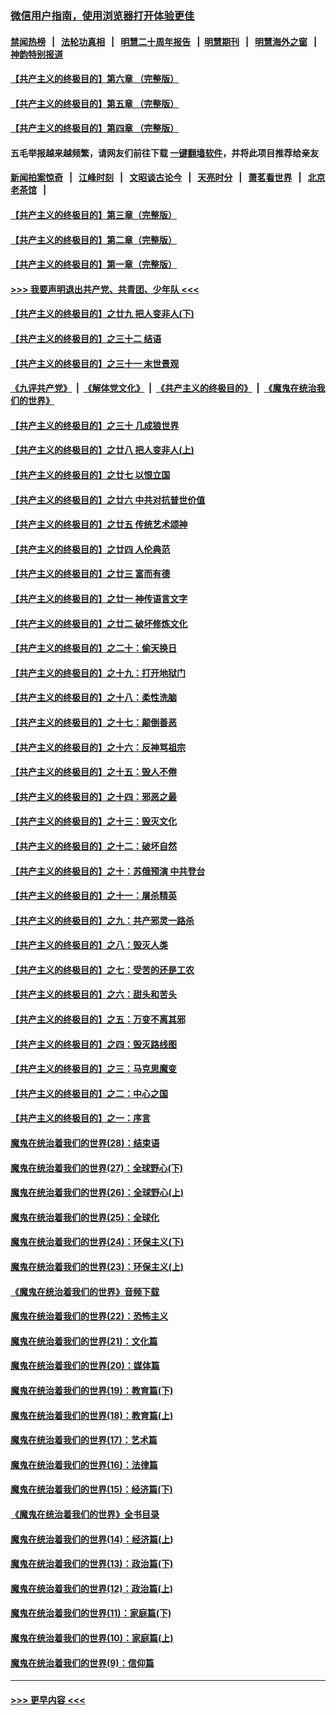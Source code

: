 ### [微信用户指南，使用浏览器打开体验更佳](https://github.com/gfw-breaker/banned-news1/blob/master/indexes/wechat-guide.md?t=0)
#### [禁闻热榜](热点新闻.md?t=0)  &nbsp;&nbsp;|&nbsp;&nbsp; [法轮功真相](https://github.com/gfw-breaker/truth/blob/master/README.md?t=0) &nbsp;&nbsp;|&nbsp;&nbsp; [明慧二十周年报告](https://github.com/gfw-breaker/mh-reports/blob/master/README.md?t=0) &nbsp;&nbsp;|&nbsp;&nbsp;[明慧期刊](https://github.com/gfw-breaker/mh-qikan) &nbsp;&nbsp;|&nbsp;&nbsp; [明慧海外之窗](https://github.com/gfw-breaker/mh-news/blob/master/README.md?t=0) &nbsp;&nbsp;|&nbsp;&nbsp; [神韵特别报道](https://github.com/gfw-breaker/mh-news/blob/master/shenyun.md?t=0)
#### [【共产主义的终极目的】第六章 （完整版）](../pages/nsc422/n11428913.md?t=02061644) 
#### [【共产主义的终极目的】第五章 （完整版）](../pages/nsc422/n11428912.md?t=02061644) 
#### [【共产主义的终极目的】第四章 （完整版）](../pages/nsc422/n11428907.md?t=02061644) 
#### 五毛举报越来越频繁，请网友们前往下载 [一键翻墙软件](https://github.com/gfw-breaker/ssr-accounts)，并将此项目推荐给亲友
#### [新闻拍案惊奇](https://github.com/gfw-breaker/banned-news1/blob/master/pages/link4.md) &nbsp;&nbsp;|&nbsp;&nbsp; [江峰时刻](https://github.com/gfw-breaker/banned-news1/blob/master/pages/link4.md) &nbsp;&nbsp;|&nbsp;&nbsp; [文昭谈古论今](https://github.com/gfw-breaker/banned-news1/blob/master/pages/link4.md) &nbsp;&nbsp;|&nbsp;&nbsp; [天亮时分](https://github.com/gfw-breaker/banned-news1/blob/master/pages/link4.md) &nbsp;&nbsp;|&nbsp;&nbsp; [萧茗看世界](https://github.com/gfw-breaker/banned-news1/blob/master/pages/link4.md) &nbsp;&nbsp;|&nbsp;&nbsp; [北京老茶馆](https://github.com/gfw-breaker/banned-news1/blob/master/pages/link4.md) &nbsp;&nbsp;|&nbsp;&nbsp; 
#### [【共产主义的终极目的】第三章（完整版）](../pages/nsc422/n11428848.md?t=02061644) 
#### [【共产主义的终极目的】第二章（完整版）](../pages/nsc422/n11428831.md?t=02061644) 
#### [【共产主义的终极目的】第一章（完整版）](../pages/nsc422/n11417651.md?t=02061644) 
#### [>>> 我要声明退出共产党、共青团、少年队 <<<](https://github.com/begood0513/goodnews/blob/master/quit/letter.md) 
#### [【共产主义的终极目的】之廿九 把人变非人(下)](../pages/nsc422/n11344140.md?t=02061644) 
#### [【共产主义的终极目的】之三十二 结语](../pages/nsc422/n11360535.md?t=02061644) 
#### [【共产主义的终极目的】之三十一 末世景观](../pages/nsc422/n11351129.md?t=02061644) 
#### [《九评共产党》](https://github.com/begood0513/9ping.md/blob/master/README.md) &nbsp;|&nbsp; [《解体党文化》](../../../../jtdwh.md/blob/master/README.md)  &nbsp;|&nbsp; [《共产主义的终极目的》](../../../../gczydzjmd.md/blob/master/README.md) &nbsp;|&nbsp; [《魔鬼在统治我们的世界》](../../../../mgztzwmdsj.md/blob/master/README.md) 
#### [【共产主义的终极目的】之三十 几成狼世界](../pages/nsc422/n11348280.md?t=02061644) 
#### [【共产主义的终极目的】之廿八 把人变非人(上)](../pages/nsc422/n11340492.md?t=02061644) 
#### [【共产主义的终极目的】之廿七 以恨立国](../pages/nsc422/n11336944.md?t=02061644) 
#### [【共产主义的终极目的】之廿六 中共对抗普世价值](../pages/nsc422/n11324785.md?t=02061644) 
#### [【共产主义的终极目的】之廿五 传统艺术颂神](../pages/nsc422/n11296396.md?t=02061644) 
#### [【共产主义的终极目的】之廿四 人伦典范](../pages/nsc422/n11296397.md?t=02061644) 
#### [【共产主义的终极目的】之廿三 富而有德](../pages/nsc422/n11283598.md?t=02061644) 
#### [【共产主义的终极目的】之廿一 神传语言文字](../pages/nsc422/n11263265.md?t=02061644) 
#### [【共产主义的终极目的】之廿二 破坏修炼文化](../pages/nsc422/n11245728.md?t=02061644) 
#### [【共产主义的终极目的】之二十：偷天换日](../pages/nsc422/n11238846.md?t=02061644) 
#### [【共产主义的终极目的】之十九：打开地狱门](../pages/nsc422/n11206376.md?t=02061644) 
#### [【共产主义的终极目的】之十八：柔性洗脑](../pages/nsc422/n11199994.md?t=02061644) 
#### [【共产主义的终极目的】之十七：颠倒善恶](../pages/nsc422/n11179782.md?t=02061644) 
#### [【共产主义的终极目的】之十六：反神骂祖宗](../pages/nsc422/n11166798.md?t=02061644) 
#### [【共产主义的终极目的】之十五：毁人不倦](../pages/nsc422/n11166792.md?t=02061644) 
#### [【共产主义的终极目的】之十四：邪恶之最](../pages/nsc422/n11150249.md?t=02061644) 
#### [【共产主义的终极目的】之十三：毁灭文化](../pages/nsc422/n11135227.md?t=02061644) 
#### [【共产主义的终极目的】之十二：破坏自然](../pages/nsc422/n11135214.md?t=02061644) 
#### [【共产主义的终极目的】之十：苏俄预演 中共登台](../pages/nsc422/n11118424.md?t=02061644) 
#### [【共产主义的终极目的】之十一：屠杀精英](../pages/nsc422/n11118442.md?t=02061644) 
#### [【共产主义的终极目的】之九：共产邪灵一路杀](../pages/nsc422/n11114139.md?t=02061644) 
#### [【共产主义的终极目的】之八：毁灭人类](../pages/nsc422/n11108503.md?t=02061644) 
#### [【共产主义的终极目的】之七：受苦的还是工农](../pages/nsc422/n11101809.md?t=02061644) 
#### [【共产主义的终极目的】之六：甜头和苦头](../pages/nsc422/n11096971.md?t=02061644) 
#### [【共产主义的终极目的】之五：万变不离其邪](../pages/nsc422/n11091285.md?t=02061644) 
#### [【共产主义的终极目的】之四：毁灭路线图](../pages/nsc422/n11086284.md?t=02061644) 
#### [【共产主义的终极目的】之三：马克思魔变](../pages/nsc422/n11061941.md?t=02061644) 
#### [【共产主义的终极目的】之二：中心之国](../pages/nsc422/n11047728.md?t=02061644) 
#### [【共产主义的终极目的】之一：序言](../pages/nsc422/n11086077.md?t=02061644) 
#### [魔鬼在统治着我们的世界(28)：结束语](../pages/nsc422/n10936246.md?t=02061644) 
#### [魔鬼在统治着我们的世界(27)：全球野心(下)](../pages/nsc422/n10928319.md?t=02061644) 
#### [魔鬼在统治着我们的世界(26)：全球野心(上)](../pages/nsc422/n10900318.md?t=02061644) 
#### [魔鬼在统治着我们的世界(25)：全球化](../pages/nsc422/n10788205.md?t=02061644) 
#### [魔鬼在统治着我们的世界(24)：环保主义(下)](../pages/nsc422/n10695307.md?t=02061644) 
#### [魔鬼在统治着我们的世界(23)：环保主义(上)](../pages/nsc422/n10688613.md?t=02061644) 
#### [《魔鬼在统治着我们的世界》音频下载](../pages/nsc422/n10635553.md?t=02061644) 
#### [魔鬼在统治着我们的世界(22)：恐怖主义](../pages/nsc422/n10614727.md?t=02061644) 
#### [魔鬼在统治着我们的世界(21)：文化篇](../pages/nsc422/n10597706.md?t=02061644) 
#### [魔鬼在统治着我们的世界(20)：媒体篇](../pages/nsc422/n10586579.md?t=02061644) 
#### [魔鬼在统治着我们的世界(19)：教育篇(下)](../pages/nsc422/n10564808.md?t=02061644) 
#### [魔鬼在统治着我们的世界(18)：教育篇(上)](../pages/nsc422/n10526970.md?t=02061644) 
#### [魔鬼在统治着我们的世界(17)：艺术篇](../pages/nsc422/n10499093.md?t=02061644) 
#### [魔鬼在统治着我们的世界(16)：法律篇](../pages/nsc422/n10485969.md?t=02061644) 
#### [魔鬼在统治着我们的世界(15)：经济篇(下)](../pages/nsc422/n10469975.md?t=02061644) 
#### [《魔鬼在统治着我们的世界》全书目录](../pages/nsc422/n10464261.md?t=02061644) 
#### [魔鬼在统治着我们的世界(14)：经济篇(上)](../pages/nsc422/n10457370.md?t=02061644) 
#### [魔鬼在统治着我们的世界(13)：政治篇(下)](../pages/nsc422/n10448270.md?t=02061644) 
#### [魔鬼在统治着我们的世界(12)：政治篇(上)](../pages/nsc422/n10444576.md?t=02061644) 
#### [魔鬼在统治着我们的世界(11)：家庭篇(下)](../pages/nsc422/n10440961.md?t=02061644) 
#### [魔鬼在统治着我们的世界(10)：家庭篇(上)](../pages/nsc422/n10435448.md?t=02061644) 
#### [魔鬼在统治着我们的世界(9)：信仰篇](../pages/nsc422/n10432159.md?t=02061644) 

----
#### [ >>> 更早内容 <<< ](../indexes/nsc422-earlier.md)
